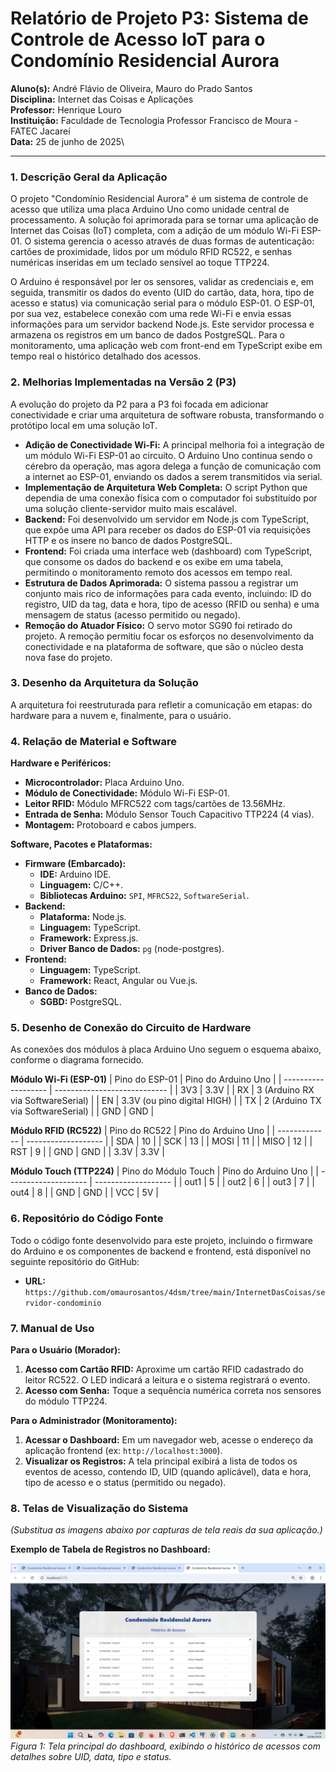 # Relatório de Projeto P3: Sistema de Controle de Acesso IoT para o Condomínio Residencial Aurora

**Aluno(s):** André Flávio de Oliveira, Mauro do Prado Santos\
**Disciplina:** Internet das Coisas e Aplicações\
**Professor:** Henrique Louro\
**Instituição:** Faculdade de Tecnologia Professor Francisco de Moura - FATEC Jacareí\
**Data:** 25 de junho de 2025\

---

### 1. Descrição Geral da Aplicação

O projeto "Condomínio Residencial Aurora" é um sistema de controle de acesso que utiliza uma placa Arduino Uno como unidade central de processamento. A solução foi aprimorada para se tornar uma aplicação de Internet das Coisas (IoT) completa, com a adição de um módulo Wi-Fi ESP-01. O sistema gerencia o acesso através de duas formas de autenticação: cartões de proximidade, lidos por um módulo RFID RC522, e senhas numéricas inseridas em um teclado sensível ao toque TTP224.

O Arduino é responsável por ler os sensores, validar as credenciais e, em seguida, transmitir os dados do evento (UID do cartão, data, hora, tipo de acesso e status) via comunicação serial para o módulo ESP-01. O ESP-01, por sua vez, estabelece conexão com uma rede Wi-Fi e envia essas informações para um servidor backend Node.js. Este servidor processa e armazena os registros em um banco de dados PostgreSQL. Para o monitoramento, uma aplicação web com front-end em TypeScript exibe em tempo real o histórico detalhado dos acessos.

### 2. Melhorias Implementadas na Versão 2 (P3)

A evolução do projeto da P2 para a P3 foi focada em adicionar conectividade e criar uma arquitetura de software robusta, transformando o protótipo local em uma solução IoT.

* **Adição de Conectividade Wi-Fi:** A principal melhoria foi a integração de um módulo Wi-Fi ESP-01 ao circuito. O Arduino Uno continua sendo o cérebro da operação, mas agora delega a função de comunicação com a internet ao ESP-01, enviando os dados a serem transmitidos via serial.
* **Implementação de Arquitetura Web Completa:** O script Python que dependia de uma conexão física com o computador foi substituído por uma solução cliente-servidor muito mais escalável.
* **Backend:** Foi desenvolvido um servidor em Node.js com TypeScript, que expõe uma API para receber os dados do ESP-01 via requisições HTTP e os insere no banco de dados PostgreSQL.
* **Frontend:** Foi criada uma interface web (dashboard) com TypeScript, que consome os dados do backend e os exibe em uma tabela, permitindo o monitoramento remoto dos acessos em tempo real.
* **Estrutura de Dados Aprimorada:** O sistema passou a registrar um conjunto mais rico de informações para cada evento, incluindo: ID do registro, UID da tag, data e hora, tipo de acesso (RFID ou senha) e uma mensagem de status (acesso permitido ou negado).
* **Remoção do Atuador Físico:** O servo motor SG90 foi retirado do projeto. A remoção permitiu focar os esforços no desenvolvimento da conectividade e na plataforma de software, que são o núcleo desta nova fase do projeto.

### 3. Desenho da Arquitetura da Solução

A arquitetura foi reestruturada para refletir a comunicação em etapas: do hardware para a nuvem e, finalmente, para o usuário.

### 4. Relação de Material e Software

**Hardware e Periféricos:**

* **Microcontrolador:** Placa Arduino Uno.
* **Módulo de Conectividade:** Módulo Wi-Fi ESP-01.
* **Leitor RFID:** Módulo MFRC522 com tags/cartões de 13.56MHz.
* **Entrada de Senha:** Módulo Sensor Touch Capacitivo TTP224 (4 vias).
* **Montagem:** Protoboard e cabos jumpers.

**Software, Pacotes e Plataformas:**

* **Firmware (Embarcado):**
    * **IDE:** Arduino IDE.
    * **Linguagem:** C/C++.
    * **Bibliotecas Arduino:** `SPI`, `MFRC522`, `SoftwareSerial`.
* **Backend:**
    * **Plataforma:** Node.js.
    * **Linguagem:** TypeScript.
    * **Framework:** Express.js.
    * **Driver Banco de Dados:** `pg` (node-postgres).
* **Frontend:**
    * **Linguagem:** TypeScript.
    * **Framework:** React, Angular ou Vue.js.
* **Banco de Dados:**
    * **SGBD:** PostgreSQL.

### 5. Desenho de Conexão do Circuito de Hardware

As conexões dos módulos à placa Arduino Uno seguem o esquema abaixo, conforme o diagrama fornecido.

**Módulo Wi-Fi (ESP-01)**
| Pino do ESP-01      | Pino do Arduino Uno          |
| ------------------- | ---------------------------- |
| 3V3                 | 3.3V                         |
| RX                  | 3 (Arduino RX via SoftwareSerial) |
| EN                  | 3.3V (ou pino digital HIGH)  |
| TX                  | 2 (Arduino TX via SoftwareSerial) |
| GND                 | GND                          |

**Módulo RFID (RC522)**
| Pino do RC522 | Pino do Arduino Uno |
| ------------- | ------------------- |
| SDA           | 10                  |
| SCK           | 13                  |
| MOSI          | 11                  |
| MISO          | 12                  |
| RST           | 9                   |
| GND           | GND                 |
| 3.3V          | 3.3V                |

**Módulo Touch (TTP224)**
| Pino do Módulo Touch | Pino do Arduino Uno |
| -------------------- | ------------------- |
| out1                 | 5                   |
| out2                 | 6                   |
| out3                 | 7                   |
| out4                 | 8                   |
| GND                  | GND                 |
| VCC                  | 5V                  |


### 6. Repositório do Código Fonte

Todo o código fonte desenvolvido para este projeto, incluindo o firmware do Arduino e os componentes de backend e frontend, está disponível no seguinte repositório do GitHub:

* **URL:** `https://github.com/omaurosantos/4dsm/tree/main/InternetDasCoisas/servidor-condominio`

### 7. Manual de Uso

**Para o Usuário (Morador):**

1.  **Acesso com Cartão RFID:** Aproxime um cartão RFID cadastrado do leitor RC522. O LED indicará a leitura e o sistema registrará o evento.
2.  **Acesso com Senha:** Toque a sequência numérica correta nos sensores do módulo TTP224.

**Para o Administrador (Monitoramento):**

1.  **Acessar o Dashboard:** Em um navegador web, acesse o endereço da aplicação frontend (ex: `http://localhost:3000`).
2.  **Visualizar os Registros:** A tela principal exibirá a lista de todos os eventos de acesso, contendo ID, UID (quando aplicável), data e hora, tipo de acesso e o status (permitido ou negado).

### 8. Telas de Visualização do Sistema

*(Substitua as imagens abaixo por capturas de tela reais da sua aplicação.)*

**Exemplo de Tabela de Registros no Dashboard:**

![Exemplo de dashboard com tabela de acessos](./condominio_residencial_aurora.jpeg)
*Figura 1: Tela principal do dashboard, exibindo o histórico de acessos com detalhes sobre UID, data, tipo e status.*
